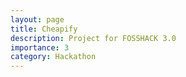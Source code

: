 ```yaml
---
layout: page
title: Cheapify
description: Project for FOSSHACK 3.0
importance: 3
category: Hackathon
---
```

